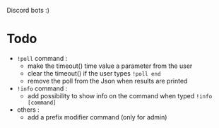 Discord bots :)

# Todo
- `!poll` command :
    - make the timeout() time value a parameter from the user
    - clear the timeout() if the user types `!poll end`
    - remove the poll from the Json when results are printed
- `!info` command :
    - add possibility to show info on the command when typed `!info [command]`
- others :
    - add a prefix modifier command (only for admin)